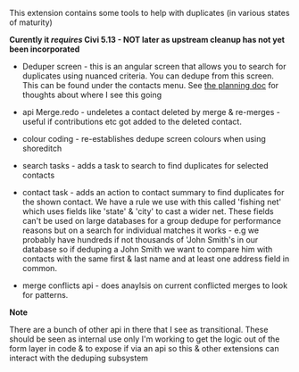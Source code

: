 This extension contains some tools to help with duplicates (in various states of maturity)

**Curently it *requires* Civi 5.13 - NOT later as upstream cleanup has not yet been incorporated**
- Deduper screen - this is an angular screen that allows you to search for duplicates using nuanced criteria. You can dedupe from this screen.
This can be found under the contacts menu. See [the planning doc](docs/Planning.md) for thoughts about where I see this going

- api Merge.redo - undeletes a contact deleted by merge & re-merges - useful if contributions etc got added to the deleted contact.

- colour coding - re-establishes dedupe screen colours when using shoreditch

- search tasks - adds a task to search to find duplicates for selected contacts

- contact task - adds an action to contact summary to find duplicates for the shown contact. We have
a rule we use with this called 'fishing net' which uses fields like 'state' & 'city' to cast a wider net.
These fields can't be used on large databases for a group dedupe for performance reasons but on a search
 for individual matches it works - e.g we probably have hundreds if not thousands of 'John Smith's in our database so if deduping
 a John Smith we want to compare him with contacts with the same first & last name and at least one
 address field in common.

- merge conflicts api - does anaylsis on current conflicted merges to look for patterns.

**Note**

There are a bunch of other api in there that I see as transitional. These should be
seen as internal use only I'm working to get the logic out of the form layer in code & to expose if via an api so this & other extensions
 can interact with the deduping subsystem

